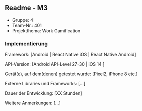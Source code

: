 ## Readme - M3

* Gruppe:	4
* Team-Nr.: 401
* Projektthema: Work Gamification

### Implementierung

Framework:	[Android | React Native iOS | React Native Android]

API-Version:	[Android API-Level 27-30 | iOS 14 ]

Gerät(e), auf dem(denen) getestet wurde:
[Pixel2, iPhone 8 etc.]

Externe Libraries und Frameworks:
[...]

Dauer der Entwicklung:
[XX Stunden]

Weitere Anmerkungen:
[...]